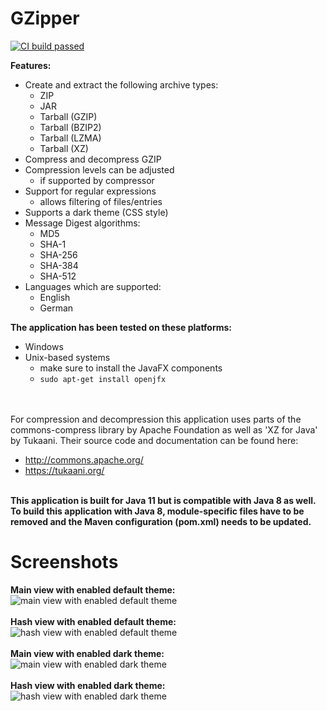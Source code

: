 # GZipper

<a href="https://travis-ci.org/turbolocust/GZipper"><img href src="https://travis-ci.org/turbolocust/GZipper.svg?branch=master" alt="CI build passed"/></a>

<b>Features:</b><br />

* Create and extract the following archive types:
  - ZIP
  - JAR
  - Tarball (GZIP)
  - Tarball (BZIP2)
  - Tarball (LZMA)
  - Tarball (XZ)
* Compress and decompress GZIP
* Compression levels can be adjusted
  - if supported by compressor
* Support for regular expressions
  - allows filtering of files/entries
* Supports a dark theme (CSS style)
* Message Digest algorithms:
  - MD5
  - SHA-1
  - SHA-256
  - SHA-384
  - SHA-512
* Languages which are supported:
  - English
  - German
  
<b>The application has been tested on these platforms:</b>
 * Windows
 * Unix-based systems
   - make sure to install the JavaFX components
   - `sudo apt-get install openjfx`
   
<br /><br />
For compression and decompression this application uses parts of the commons-compress library by Apache Foundation as well as 'XZ for Java' by Tukaani. Their source code and documentation can be found here: 
  - <a href>http://commons.apache.org/</a>
  - <a href>https://tukaani.org/</a>
  
<br />
<b>This application is built for Java 11 but is compatible with Java 8 as well. To build this application with Java 8, module-specific files have to be removed and the Maven configuration (pom.xml) needs to be updated.</b>

# Screenshots

<b>Main view with enabled default theme:</b><br />
<img src="https://homepages.fhv.at/mfu7609/images/gzipper_gui_FX_mainView.PNG" alt="main view with enabled default theme"/><br />
<br /><b>Hash view with enabled default theme:</b><br />
<img src="https://homepages.fhv.at/mfu7609/images/gzipper_gui_FX_hashView.PNG" alt="hash view with enabled default theme"/><br />
<br /><b>Main view with enabled dark theme:</b><br />
<img src="https://homepages.fhv.at/mfu7609/images/gzipper_gui_FX_mainView_dark.PNG" alt="main view with enabled dark theme"/><br />
<br /><b>Hash view with enabled dark theme:</b><br />
<img src="https://homepages.fhv.at/mfu7609/images/gzipper_gui_FX_hashView_dark.PNG" alt="hash view with enabled dark theme"/>
